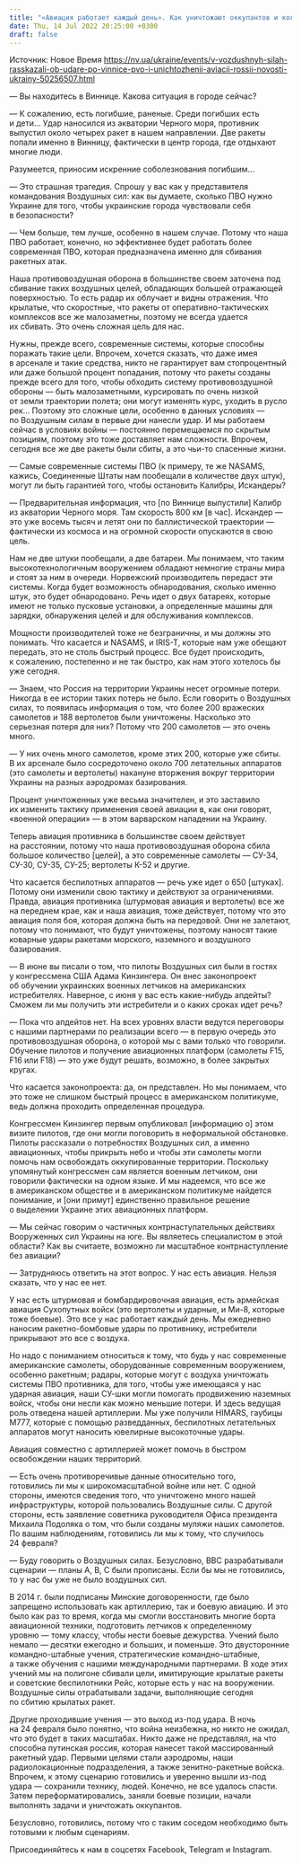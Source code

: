 ```yaml
---
title: "«Авиация работает каждый день». Как уничтожают оккупантов и когда уменьшится угроза ракетных ударов рф — интервью со спикером Воздушных сил"
date: Thu, 14 Jul 2022 20:25:00 +0300
draft: false
---
```

Источник: Новое Время https://nv.ua/ukraine/events/v-vozdushnyh-silah-rasskazali-ob-udare-po-vinnice-pvo-i-unichtozhenii-aviacii-rossii-novosti-ukrainy-50256507.html


— Вы находитесь в Виннице. Какова ситуация в городе сейчас?

— К сожалению, есть погибшие, раненые. Среди погибших есть и дети… Удар наносился из акватории Черного моря, противник выпустил около четырех ракет в нашем направлении. Две ракеты попали именно в Винницу, фактически в центр города, где отдыхают многие люди.

Разумеется, приносим искренние соболезнования погибшим…

— Это страшная трагедия. Спрошу у вас как у представителя командования Воздушных сил: как вы думаете, сколько ПВО нужно Украине для того, чтобы украинские города чувствовали себя в безопасности?

— Чем больше, тем лучше, особенно в нашем случае. Потому что наша ПВО работает, конечно, но эффективнее будет работать более современная ПВО, которая предназначена именно для сбивания ракетных атак.

Наша противовоздушная оборона в большинстве своем заточена под сбивание таких воздушных целей, обладающих большей отражающей поверхностью. То есть радар их облучает и видны отражения. Что крылатые, что скоростные, что ракеты от оперативно-тактических комплексов все же малозаметны, поэтому не всегда удается их сбивать. Это очень сложная цель для нас.

Нужны, прежде всего, современные системы, которые способны поражать такие цели. Впрочем, хочется сказать, что даже имея в арсенале и такие средства, никто не гарантирует вам стопроцентный или даже большой процент попадания, потому что ракеты созданы прежде всего для того, чтобы обходить систему противовоздушной обороны — быть малозаметными, курсировать по очень низкой от земли траектории полета; они могут изменять курс, уходить в русло рек… Поэтому это сложные цели, особенно в данных условиях — по Воздушным силам в первые дни нанесли удар. И мы работаем сейчас в условиях войны — постоянно перемещаемся по скрытым позициям, поэтому это тоже доставляет нам сложности. Впрочем, сегодня все же две ракеты были сбиты, а это чьи-то спасенные жизни.

— Самые современные системы ПВО (к примеру, те же NASAMS, кажись, Соединенные Штаты нам пообещали в количестве двух штук), могут ли быть гарантией того, чтобы остановить Калибры, Искандеры?

— Предварительная информация, что [по Виннице выпустили] Калибр из акватории Черного моря. Там скорость 800 км [в час]. Искандер — это уже восемь тысяч и летят они по баллистической траектории — фактически из космоса и на огромной скорости опускаются в свою цель.

Нам не две штуки пообещали, а две батареи. Мы понимаем, что таким высокотехнологичным вооружением обладают немногие страны мира и стоят за ним в очереди. Норвежский производитель передаст эти системы. Когда будет возможность обнародования, сколько именно штук, это будет обнародовано. Речь идет о двух батареях, которые имеют не только пусковые установки, а определенные машины для зарядки, обнаружения целей и для обслуживания комплексов.

Мощности производителей тоже не безграничны, и мы должны это понимать. Что касается и NASAMS, и IRIS-T, которые нам уже обещают передать, это не столь быстрый процесс. Все будет происходить, к сожалению, постепенно и не так быстро, как нам этого хотелось бы уже сегодня.

— Знаем, что Россия на территории Украины несет огромные потери. Никогда в ее истории таких потерь не было. Если говорить о Воздушных силах, то появилась информация о том, что более 200 вражеских самолетов и 188 вертолетов были уничтожены. Насколько это серьезная потеря для них? Потому что 200 самолетов — это очень много.

— У них очень много самолетов, кроме этих 200, которые уже сбиты. В их арсенале было сосредоточено около 700 летательных аппаратов (это самолеты и вертолеты) накануне вторжения вокруг территории Украины на разных аэродромах базирования.

Процент уничтоженных уже весьма значителен, и это заставило их изменить тактику применения своей авиации в, как они говорят, «военной операции» — в этом варварском нападении на Украину.

Теперь авиация противника в большинстве своем действует на расстоянии, потому что наша противовоздушная оборона сбила большое количество [целей], а это современные самолеты — СУ-34, СУ-30, СУ-35, СУ-25; вертолеты К-52 и другие.

Что касается беспилотных аппаратов — речь уже идет о 650 [штуках]. Потому они изменили свою тактику и действуют за ограничениями. Правда, авиация противника (штурмовая авиация и вертолеты) все же на переднем крае, как и наша авиация, тоже действует, потому что это авиация поля боя, которая должна быть на передовой. Они не залетают, потому что понимают, что будут уничтожены, поэтому наносят такие коварные удары ракетами морского, наземного и воздушного базирования.

— В июне вы писали о том, что пилоты Воздушных сил были в гостях у конгрессмена США Адама Кинзингера. Он внес законопроект об обучении украинских военных летчиков на американских истребителях. Наверное, с июня у вас есть какие-нибудь апдейты? Сможем ли мы получить эти истребители и о каких сроках идет речь?

— Пока что апдейтов нет. На всех уровнях власти ведутся переговоры с нашими партнерами по реализации всего — в первую очередь это противовоздушная оборона, о которой мы с вами только что говорили. Обучение пилотов и получение авиационных платформ (самолеты F15, F16 или F18) — это уже будут решать, возможно, в более закрытых кругах.

Что касается законопроекта: да, он представлен. Но мы понимаем, что это тоже не слишком быстрый процесс в американском политикуме, ведь должна проходить определенная процедура.

Конгрессмен Кинзингер первым опубликовал [информацию о] этом визите пилотов, где они могли поговорить в неформальной обстановке. Пилоты рассказали о потребностях Воздушных сил, а именно авиационных, чтобы прикрыть небо и чтобы эти самолеты могли помочь нам освобождать оккупированные территории. Поскольку упомянутый конгрессмен сам является военным летчиком, они говорили фактически на одном языке. И мы надеемся, что все же в американском обществе и в американском политикуме найдется понимание, и [они примут] единственно правильное решение о выделении Украине этих авиационных платформ.

— Мы сейчас говорим о частичных контрнаступательных действиях Вооруженных сил Украины на юге. Вы являетесь специалистом в этой области? Как вы считаете, возможно ли масштабное контрнаступление без авиации?

— Затрудняюсь ответить на этот вопрос. У нас есть авиация. Нельзя сказать, что у нас ее нет.

У нас есть штурмовая и бомбардировочная авиация, есть армейская авиация Сухопутных войск (это вертолеты и ударные, и Ми-8, которые тоже боевые). Это все у нас работает каждый день. Мы ежедневно наносим ракетно-бомбовые удары по противнику, истребители прикрывают это все с воздуха.

Но надо с пониманием относиться к тому, что будь у нас современные американские самолеты, оборудованные современным вооружением, особенно ракетным; радары, которые могут с воздуха уничтожать системы ПВО противника, для того, чтобы уже имеющаяся у нас ударная авиация, наши СУ-шки могли помогать продвижению наземных войск, чтобы они несли как можно меньшие потери. И здесь ведущая роль отведена нашей артиллерии. Мы уже получили HIMARS, гаубицы M777, которые с помощью разведданных, беспилотных летательных аппаратов могут наносить ювелирные высокоточные удары.

Авиация совместно с артиллерией может помочь в быстром освобождении наших территорий.

— Есть очень противоречивые данные относительно того, готовились ли мы к широкомасштабной войне или нет. С одной стороны, имеются сведения того, что уничтожено много нашей инфраструктуры, которой пользовались Воздушные силы. С другой стороны, есть заявление советника руководителя Офиса президента Михаила Подоляка о том, что были созданы муляжи наших самолетов. По вашим наблюдениям, готовились ли мы к тому, что случилось 24 февраля?

— Буду говорить о Воздушных силах. Безусловно, ВВС разрабатывали сценарии — планы А, В, С были прописаны. Если бы мы не готовились, то у нас бы уже не было воздушных сил.

В 2014 г. были подписаны Минские договоренности, где было запрещено использовать как артиллерию, так и боевую авиацию. И это было как раз то время, когда мы смогли восстановить многие борта авиационной техники, подготовить летчиков к определенному уровню — тому классу, чтобы нести боевые дежурства. Учений было немало — десятки ежегодно и больших, и поменьше. Это двусторонние командно-штабные учения, стратегические командно-штабные, а также обучения с нашими международными партнерами. В ходе этих учений мы на полигоне сбивали цели, имитирующие крылатые ракеты и советские беспилотники Рейс, которые есть у нас на вооружении. Воздушные силы отрабатывали задачи, выполняющие сегодня по сбитию крылатых ракет.

Другие проходившие учения — это выход из-под удара. В ночь на 24 февраля было понятно, что война неизбежна, но никто не ожидал, что это будет в таких масштабах. Никто даже не представлял, на что способна путинская россия, которая нанесет такой массированный ракетный удар. Первыми целями стали аэродромы, наши радиолокационные подразделения, а также зенитно-ракетные войска. Впрочем, к этому сценарию готовились и уверенно вышли из-под удара — сохранили технику, людей. Конечно, не все удалось спасти. Затем переформатировались, заняли боевые позиции, начали выполнять задачи и уничтожать оккупантов.

Безусловно, готовились, потому что с таким соседом необходимо быть готовыми к любым сценариям.

Присоединяйтесь к нам в соцсетях Facebook, Telegram и Instagram.
